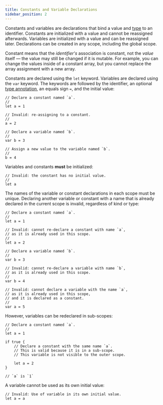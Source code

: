 ```yaml
---
title: Constants and Variable Declarations
sidebar_position: 2
---
```


Constants and variables are declarations that bind a value and [type] to an identifier. Constants are initialized with a value and cannot be reassigned afterwards. Variables are initialized with a value and can be reassigned later. Declarations can be created in any scope, including the global scope.

Constant means that the _identifier's_ association is constant, not the _value_ itself — the value may still be changed if it is mutable.  For example, you can change the values inside of a constant array, but you cannot replace the array assignment with a new array.

Constants are declared using the `let` keyword. Variables are declared using the `var` keyword. The keywords are followed by the identifier, an optional [type annotation], an equals sign `=`, and the initial value:

```cadence
// Declare a constant named `a`.
//
let a = 1

// Invalid: re-assigning to a constant.
//
a = 2

// Declare a variable named `b`.
//
var b = 3

// Assign a new value to the variable named `b`.
//
b = 4
```

Variables and constants **must** be initialized:

```cadence
// Invalid: the constant has no initial value.
//
let a
```

The names of the variable or constant declarations in each scope must be unique. Declaring another variable or constant with a name that is already declared in the current scope is invalid, regardless of kind or type:

```cadence
// Declare a constant named `a`.
//
let a = 1

// Invalid: cannot re-declare a constant with name `a`,
// as it is already used in this scope.
//
let a = 2

// Declare a variable named `b`.
//
var b = 3

// Invalid: cannot re-declare a variable with name `b`,
// as it is already used in this scope.
//
var b = 4

// Invalid: cannot declare a variable with the name `a`,
// as it is already used in this scope,
// and it is declared as a constant.
//
var a = 5
```

However, variables can be redeclared in sub-scopes:

```cadence
// Declare a constant named `a`.
//
let a = 1

if true {
    // Declare a constant with the same name `a`.
    // This is valid because it is in a sub-scope.
    // This variable is not visible to the outer scope.

    let a = 2
}

// `a` is `1`
```

A variable cannot be used as its own initial value:

```cadence
// Invalid: Use of variable in its own initial value.
let a = a
```

<!-- Relative links. Will not render on the page -->

[type]: ./type-safety.md
[type annotation]: ./type-annotations.md